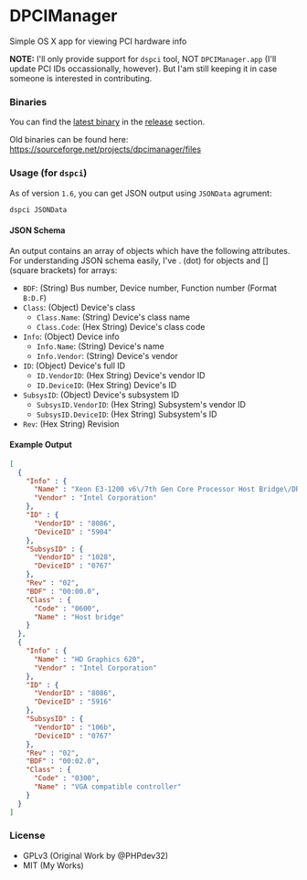 # DPCIManager
Simple OS X app for viewing PCI hardware info

**NOTE:** I'll only provide support for `dspci` tool, NOT `DPCIManager.app` (I'll update PCI IDs occassionally, however).
  But I'am still keeping it in case someone is interested in contributing.

### Binaries
You can find the [latest binary](https://github.com/MuntashirAkon/DPCIManager/releases/latest)
in the [release](https://github.com/MuntashirAkon/DPCIManager/releases) section.

Old binaries can be found here: https://sourceforge.net/projects/dpcimanager/files

### Usage (for `dspci`)
As of version `1.6`, you can get JSON output using `JSONData` agrument:
```sh
dspci JSONData
```

#### JSON Schema
An output contains an array of objects which have the following attributes. 
For understanding JSON schema easily, I've . (dot) for objects and [] (square brackets) for arrays:

* `BDF`: (String) Bus number, Device number, Function number (Format `B:D.F`)
* `Class`: (Object) Device's class
    - `Class.Name`: (String) Device's class name
    - `Class.Code`: (Hex String) Device's class code
* `Info`: (Object) Device info
    - `Info.Name`: (String) Device's name
    - `Info.Vendor`: (String) Device's vendor
* `ID`: (Object) Device's full ID
    - `ID.VendorID`: (Hex String) Device's vendor ID
    - `ID.DeviceID`: (Hex String) Device's ID
* `SubsysID`: (Object) Device's subsystem ID
    - `SubsysID.VendorID`: (Hex String) Subsystem's vendor ID
    - `SubsysID.DeviceID`: (Hex String) Subsystem's ID
* `Rev`:  (Hex String)  Revision

#### Example Output
```json
[
  {
    "Info" : {
      "Name" : "Xeon E3-1200 v6\/7th Gen Core Processor Host Bridge\/DRAM Registers",
      "Vendor" : "Intel Corporation"
    },
    "ID" : {
      "VendorID" : "8086",
      "DeviceID" : "5904"
    },
    "SubsysID" : {
      "VendorID" : "1028",
      "DeviceID" : "0767"
    },
    "Rev" : "02",
    "BDF" : "00:00.0",
    "Class" : {
      "Code" : "0600",
      "Name" : "Host bridge"
    }
  },
  {
    "Info" : {
      "Name" : "HD Graphics 620",
      "Vendor" : "Intel Corporation"
    },
    "ID" : {
      "VendorID" : "8086",
      "DeviceID" : "5916"
    },
    "SubsysID" : {
      "VendorID" : "106b",
      "DeviceID" : "0767"
    },
    "Rev" : "02",
    "BDF" : "00:02.0",
    "Class" : {
      "Code" : "0300",
      "Name" : "VGA compatible controller"
    }
  }
]
```

### License
- GPLv3 (Original Work by @PHPdev32)
- MIT (My Works)

